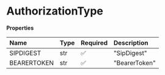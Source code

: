 # AuthorizationType

**Properties**

| Name        | Type | Required | Description   |
| :---------- | :--- | :------- | :------------ |
| SIPDIGEST   | str  | ✅       | "SipDigest"   |
| BEARERTOKEN | str  | ✅       | "BearerToken" |

<!-- This file was generated by liblab | https://liblab.com/ -->
